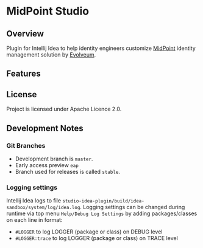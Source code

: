 # MidPoint Studio

## Overview
Plugin for Intellij Idea to help identity engineers customize [MidPoint](https://midpoint.evolveum.com) identity 
management solution by [Evolveum](https://evolveum.com).

## Features

## License

Project is licensed under Apache Licence 2.0.

## Development Notes

### Git Branches

* Development branch is `master`. 
* Early access preview `eap`
* Branch used for releases is called `stable`.

### Logging settings

Intellij Idea logs to file `studio-idea-plugin/build/idea-sandbox/system/log/idea.log`. Logging settings can be changed 
during runtime via top menu `Help/Debug Log Settings` by adding packages/classes on each line in format:

* `#LOGGER` to log LOGGER (package or class) on DEBUG level
* `#LOGGER:trace` to log LOGGER (package or class) on TRACE level